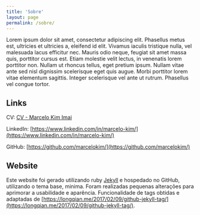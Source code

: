 ```yaml
---
title: 'Sobre'
layout: page
permalink: /sobre/
---
```

Lorem ipsum dolor sit amet, consectetur adipiscing elit. Phasellus metus est, ultricies et ultricies a, eleifend id elit. Vivamus iaculis tristique nulla, vel malesuada lacus efficitur nec. Mauris odio neque, feugiat sit amet massa quis, porttitor cursus est. Etiam molestie velit lectus, in venenatis lorem porttitor non. Nullam ut rhoncus tellus, eget pretium ipsum. Nullam vitae ante sed nisl dignissim scelerisque eget quis augue. Morbi porttitor lorem vitae elementum sagittis. Integer scelerisque vel ante ut rutrum. Phasellus vel congue tortor.


<h2>Links</h2>

CV:  [CV - Marcelo Kim Imai](https://marcelokim.github.io/assets/CV_MarceloKim.pdf)

LinkedIn: [https://www.linkedin.com/in/marcelo-kim/](https://www.linkedin.com/in/marcelo-kim/)

GitHub: [https://github.com/marcelokim/](https://github.com/marcelokim/)


<h2>Website</h2>

Este website foi gerado utilizando ruby [Jekyll](https://github.com/jekyll/minima/) e hospedado no GitHub, utilizando o tema base, minima.
Foram realizadas pequenas alterações para aprimorar a usabilidade e aparência.
Funcionalidade de tags obtidas e adaptadas de [https://longqian.me/2017/02/09/github-jekyll-tag/](https://longqian.me/2017/02/09/github-jekyll-tag/).
